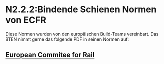 # N2.2.2:Bindende Schienen Normen von ECFR

Diese Normen wurden von den europäischen Build-Teams vereinbart. Das BTEN nimmt gerne das folgende PDF in seinen Normen auf:

## [European Commitee for Rail](https://cdn.discordapp.com/attachments/702235118374223912/708427354296287342/ECFRS_1.pdf)
